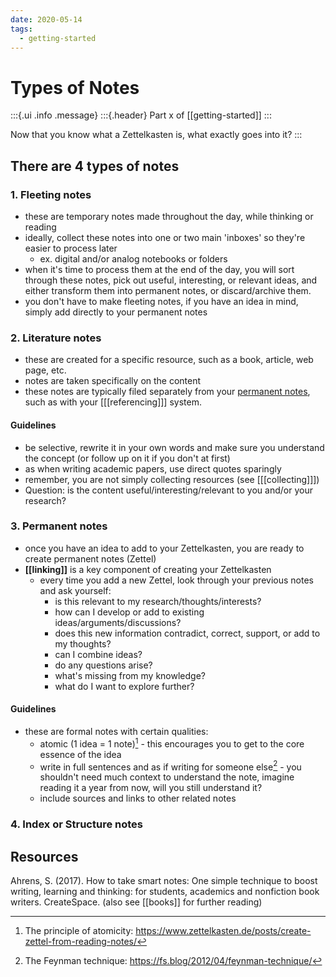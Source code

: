 ```yaml
---
date: 2020-05-14
tags:
  - getting-started
---
```


# Types of Notes

:::{.ui .info .message}
:::{.header}
Part x of [[getting-started]]
:::

Now that you know what a Zettelkasten is, what exactly goes into it?
:::

## There are 4 types of notes

### 1. Fleeting notes
- these are temporary notes made throughout the day, while thinking or reading
- ideally, collect these notes into one or two main 'inboxes' so they're easier to process later
  - ex. digital and/or analog notebooks or folders
- when it's time to process them at the end of the day, you will sort through these notes, pick out useful, interesting, or relevant ideas, and either transform them into permanent notes, or discard/archive them.
- you don't have to make fleeting notes, if you have an idea in mind, simply add directly to your permanent notes

### 2. Literature notes
- these are created for a specific resource, such as a book, article, web page, etc.
- notes are taken specifically on the content
- these notes are typically filed separately from your [permanent notes](#3-permanent-notes), such as with your [[[referencing]]] system. 

#### Guidelines
- be selective, rewrite it in your own words and make sure you understand the concept (or follow up on it if you don't at first)
- as when writing academic papers, use direct quotes sparingly
- remember, you are not simply collecting resources (see [[[collecting]]])
- Question: is the content useful/interesting/relevant to you and/or your research?

### 3. Permanent notes
- once you have an idea to add to your Zettelkasten, you are ready to create permanent notes (Zettel)
- **[[linking]]** is a key component of creating your Zettelkasten
  - every time you add a new Zettel, look through your previous notes and ask yourself:
    - is this relevant to my research/thoughts/interests?
    - how can I develop or add to existing ideas/arguments/discussions?
    - does this new information contradict, correct, support, or add to my thoughts?
    - can I combine ideas?
    - do any questions arise?
    - what's missing from my knowledge?
    - what do I want to explore further?

#### Guidelines
- these are formal notes with certain qualities:
  - atomic (1 idea = 1 note)[^1] - this encourages you to get to the core essence of the idea
  - write in full sentences and as if writing for someone else[^2] - you shouldn't need much context to understand the note, imagine reading it a year from now, will you still understand it?
  - include sources and links to other related notes

  
### 4. Index or Structure notes

## Resources

Ahrens, S. (2017). How to take smart notes: One simple technique to boost writing, learning and thinking: for students, academics and nonfiction book writers. CreateSpace. (also see [[books]] for further reading)

[^1]: The principle of atomicity: <https://www.zettelkasten.de/posts/create-zettel-from-reading-notes/>

[^2]: The Feynman technique: <https://fs.blog/2012/04/feynman-technique/>


